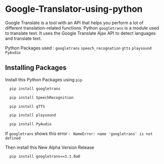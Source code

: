 # Google-Translator-using-python

Google Translate is a tool with an API that helps you perform a lot of different translation-related functions.
Python ```googletrans``` is a module used to translate text. It uses the Google Translate Ajax API to detect languages and translate text.

Python Packages used : 
 ```googletrans```  ```speech_recognation```   ```gtts```  ```playsound```  ```PyAudio```
 
 
## Installing Packages

Install this Python Packages using ```pip```

```bash
  pip install googletrans
```

```bash
  pip install SpeechRecognition
```

```bash
  pip install gTTS
```

```bash
  pip install playsound
```

```bash
  pip install PyAudio
```



If  ```googletrans``` shows this error : ``` NameError: name 'googletrans' is not defined```   

Then install this New Alpha Version Release 

```bash
  pip install googletrans==3.1.0a0
```
